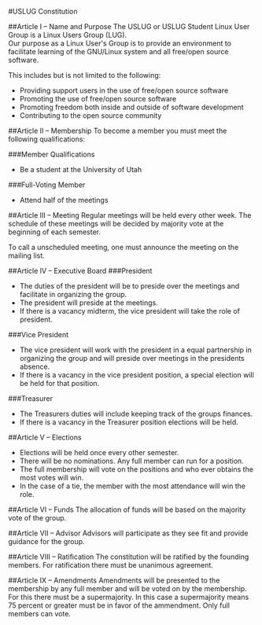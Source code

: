 #USLUG Constitution

##Article I – Name and Purpose
The USLUG or USLUG Student Linux User Group is a Linux Users Group (LUG).  
Our purpose as a Linux User's Group is to provide an environment to facilitate learning of the GNU/Linux system and all free/open source software.

This includes but is not limited to the following:

+ Providing support users in the use of free/open source software
+ Promoting the use of free/open source software
+ Promoting freedom both inside and outside of software development
+ Contributing to the open source community

##Article II – Membership
To become a member you must meet the following qualifications:

###Member Qualifications
+ Be a student at the University of Utah

###Full-Voting Member
+ Attend half of the meetings

##Article III – Meeting
Regular meetings will be held every other week. The schedule of these meetings will be decided by majority vote at the beginning of each semester.

To call a unscheduled meeting, one must announce the meeting on the mailing list.

##Article IV – Executive Board
###President
+ The duties of the president will be to preside over the meetings and facilitate in organizing the group.
+ The president will preside at the meetings.
+ If there is a vacancy midterm, the vice president will take the role of president. 

###Vice President
+ The vice president will work with the president in a equal partnership in organizing the group and will preside over meetings in the presidents absence.
+ If there is a vacancy in the vice president position, a special election will be held for that position.

###Treasurer
+ The Treasurers duties will include keeping track of the groups finances.
+ If there is a vacancy in the Treasurer position elections will be held.

##Article V – Elections
+ Elections will be held once every other semester.
+ There will be no nominations. Any full member can run for a position.
+ The full membership will vote on the positions and who ever obtains the most votes will win.
+ In the case of a tie, the member with the most attendance will win the role.

##Article VI – Funds
The allocation of funds will be based on the majority vote of the group.

##Article VII – Advisor
Advisors will participate as they see fit and provide guidance for the group.

##Article VIII – Ratification
The constitution will be ratified by the founding members. For ratification there must be unanimous agreement.

##Article IX – Amendments
Amendments will be presented to the membership by any full member and will be voted on by the membership. For this there must be a supermajority. In this case a supermajority means 75 percent or greater must be in favor of the ammendment.
Only full members can vote.

